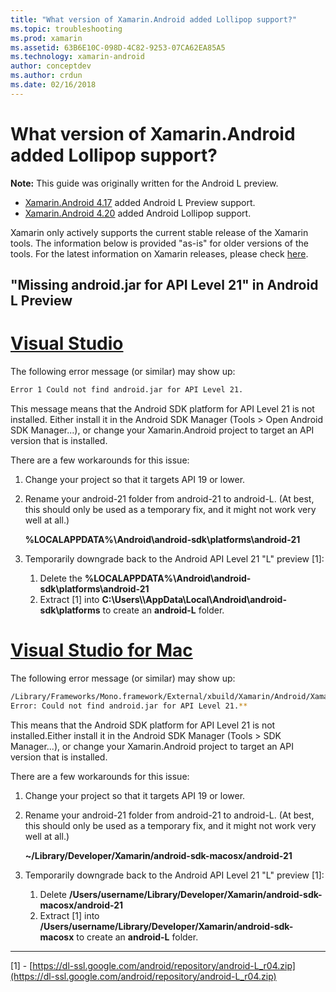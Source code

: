 ```yaml
---
title: "What version of Xamarin.Android added Lollipop support?"
ms.topic: troubleshooting
ms.prod: xamarin
ms.assetid: 63B6E10C-098D-4C82-9253-07CA62EA85A5
ms.technology: xamarin-android
author: conceptdev
ms.author: crdun
ms.date: 02/16/2018
---
```


# What version of Xamarin.Android added Lollipop support?

**Note:** This guide was originally written for the Android L preview.

-   [Xamarin.Android 4.17](https://developer.xamarin.com/releases/android/xamarin.android_4/xamarin.android_4.17/) added Android L Preview support.
-   [Xamarin.Android 4.20](https://developer.xamarin.com/releases/android/xamarin.android_4/xamarin.android_4.20/) added Android Lollipop support.

Xamarin only actively supports the current stable release of the
Xamarin tools. The information below is provided "as-is" for older
versions of the tools. For the latest information on Xamarin releases,
please check [here](http://releases.xamarin.com/).

## "Missing android.jar for API Level 21" in Android L Preview

# [Visual Studio](#tab/vswin)

The following error message (or similar) may show up:

```cmd
Error 1 Could not find android.jar for API Level 21.
```

This message means that the Android SDK platform for API Level 21 is
not installed. Either install it in the Android SDK Manager (Tools >
Open Android SDK Manager...), or change your Xamarin.Android project to
target an API version that is installed.

There are a few workarounds for this issue:

1. Change your project so that it targets API 19 or lower.

2. Rename your android-21 folder from android-21 to android-L. (At
   best, this should only be used as a temporary fix, and it might not
   work very well at all.)

   **%LOCALAPPDATA%\\Android\\android-sdk\\platforms\\android-21**

3. Temporarily downgrade back to the Android API Level 21 "L" preview [1]:

    1.  Delete the **%LOCALAPPDATA%\\Android\\android-sdk\\platforms\\android-21** 
    2.  Extract [1] into **C:\\Users\\<username>\\AppData\\Local\\Android\\android-sdk\\platforms** 
        to create an **android-L** folder.

# [Visual Studio for Mac](#tab/vsmac)

The following error message (or similar) may show up:

```bash
/Library/Frameworks/Mono.framework/External/xbuild/Xamarin/Android/Xamarin.Android.Common.targets: 
Error: Could not find android.jar for API Level 21.**
```

This means that the Android SDK platform for API Level 21 is not
installed.Either install it in the Android SDK Manager (Tools > SDK
Manager...), or change your Xamarin.Android project to target an API
version that is installed.

There are a few workarounds for this issue:

1. Change your project so that it targets API 19 or lower.

2. Rename your android-21 folder from android-21 to android-L. (At
   best, this should only be used as a temporary fix, and it might not
   work very well at all.)

   **~/Library/Developer/Xamarin/android-sdk-macosx/android-21**

3. Temporarily downgrade back to the Android API Level 21 "L" preview [1]:

    1.  Delete **/Users/username/Library/Developer/Xamarin/android-sdk-macosx/android-21**
    2.  Extract [1] into **/Users/username/Library/Developer/Xamarin/android-sdk-macosx**
        to create an **android-L** folder.

-----


[1] - [https://dl-ssl.google.com/android/repository/android-L_r04.zip](https://dl-ssl.google.com/android/repository/android-L_r04.zip)
